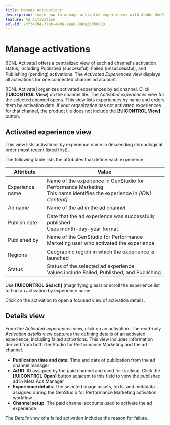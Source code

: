 ```yaml
---
title: Manage Activations
description: Learn how to manage activated experiences with Adobe GenStudio for Performance Marketing.
feature: Ad Activation
exl-id: 7cf340d4-37ab-4906-9aad-088a26db0818
---
```

# Manage activations

[!DNL Activate] offers a centralized view of each ad channel's activation status, including Published (successful), Failed (unsuccessful), and Publishing (pending) activations. The _Activated Experiences_ view displays all activations for one connected channel ad account.

[!DNL Activate] organizes activated experiences by ad channel. Click **[!UICONTROL View]** on the channel tile. The _Activated experiences_ view for the selected channel opens. This view lists experiences by name and orders them by activation date. If your organization has not activated experiences for that channel, the product tile does not include the **[!UICONTROL View]** button.

## Activated experience view

This view lists activations by experience name in descending chronological order (most recent listed first).

The following table lists the attributes that define each experience.

| Attribute        | Value                                                                                       |
|------------------|---------------------------------------------------------------------------------------------|
| Experience name  | Name of the experience in GenStudio for Performance Marketing<br>This name identifies the experience in _[!DNL Content]_ |
| Ad name          | Name of the ad in the ad channel                                                           |
| Publish date     | Date that the ad experience was successfully published<br>Uses month-day-year format         |
| Published by     | Name of the GenStudio for Performance Marketing user who activated the experience          |
| Regions          | Geographic region in which the experience is launched     |
| Status           | Status of the selected ad experience<br>Values include Failed, Published, and Publishing    |

Use **[!UICONTROL Search]** (magnifying glass) or scroll the experience list to find an activation by experience name.

Click on the activation to open a focused view of activation details.

## Details view

From the _Activated experiences_ view, click on an activation. The read-only _Activation details_ view captures the defining details of an activated experience, including failed activations. This view includes information derived from both GenStudio for Performance Marketing and the ad channel.

* **Publication time and date**: Time and date of publication from the ad channel manager
* **Ad ID**: ID assigned by the paid channel and used for tracking. Click the **[!UICONTROL Open]** button adjacent to this field to view the published ad in Meta Ads Manager
* **Experience details**: The selected image assets, texts, and metadata assigned during the GenStudio for Performance Marketing activation workflow
* **Channel setup**: The paid channel accounts used to activate the ad experience

The _Details_ view of a failed activation includes the reason for failure.

